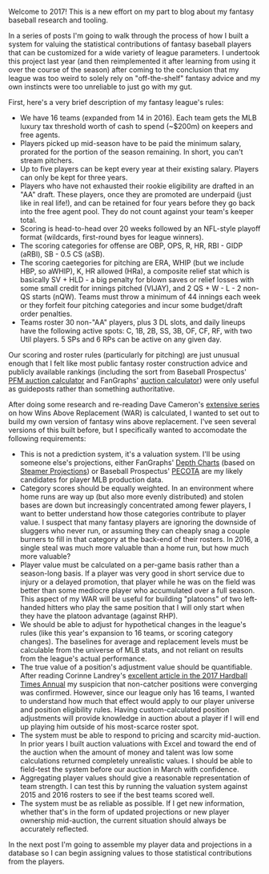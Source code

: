 Welcome to 2017! This is a new effort on my part to blog about my fantasy baseball research and tooling.

In a series of posts I'm going to walk through the process of how I built a
system for valuing the statistical contributions of fantasy baseball players
that can be customized for a wide variety of league parameters. I undertook this
project last year (and then reimplemented it after learning from using it over
the course of the season) after coming to the conclusion that my league was too
weird to solely rely on "off-the-shelf" fantasy advice and my own instincts were
too unreliable to just go with my gut.

First, here's a very brief description of my fantasy league's rules:

- We have 16 teams (expanded from 14 in 2016). Each team gets the MLB luxury tax
  threshold worth of cash to spend (~$200m) on keepers and free agents.
- Players picked up mid-season have to be paid the minimum salary, prorated for
  the portion of the season remaining. In short, you can't stream pitchers.
- Up to five players can be kept every year at their existing salary. Players
  can only be kept for three years.
- Players who have not exhausted their rookie eligibility are drafted in an "AA"
  draft. These players, once they are promoted are underpaid (just like in real
  life!), and can be retained for four years before they go back into the free
  agent pool. They do not count against your team's keeper total.
- Scoring is head-to-head over 20 weeks followed by an NFL-style playoff format
  (wildcards, first-round byes for league winners).
- The scoring categories for offense are OBP, OPS, R, HR, RBI - GIDP (aRBI),
  SB - 0.5 CS (aSB).
- The scoring caetegories for pitching are ERA, WHIP (but we include HBP, so
  aWHIP), K, HR allowed (HRa), a composite relief stat which is basically SV +
  HLD - a big penalty for blown saves or relief losses with some small credit
  for innings pitched (VIJAY), and 2 QS + W - L - 2 non-QS starts (nQW). Teams
  must throw a minimum of 44 innings each week or they forfeit four pitching
  categories and incur some budget/draft order penalties.
- Teams roster 30 non-"AA" players, plus 3 DL slots, and daily lineups have the
  following active spots: C, 1B, 2B, SS, 3B, OF, CF, RF, with two Util players.
  5 SPs and 6 RPs can be active on any given day.

Our scoring and roster rules (particularly for pitching) are just unusual enough
that I felt like most public fantasy roster construction advice and publicly
available rankings (including the sort from Baseball Prospectus' [PFM auction
calculator](http://baseballprospectus.com/pfm/) and FanGraphs' [auction
calculator](http://www.fangraphs.com/auctiontool.aspx)) were only useful as
guideposts rather than something authoritative.

After doing some research and re-reading Dave Cameron's [extensive
series](http://www.fangraphs.com/library/war/war-position-players/) on how Wins
Above Replacement (WAR) is calculated, I wanted to set out to build my own
version of fantasy wins above replacement. I've seen several versions of this
built before, but I specifically wanted to accomodate the following
requirements:

- This is not a prediction system, it's a valuation system. I'll be using
  someone else's projections, either FanGraphs' [Depth
  Charts](http://fangraphs.com) (based on [Steamer
  Projections](http://steamerprojections.com/blog/)) or Baseball Prospectus'
  [PECOTA](http://www.baseballprospectus.com/) are my likely candidates for
  player MLB production data.
- Category scores should be equally weighted. In an environment where home runs
  are way up (but also more evenly distributed) and stolen bases are down but
  increasingly concentrated among fewer players, I want to better understand how
  those categories contribute to player value. I suspect that many fantasy
  players are ignoring the downside of sluggers who never run, or assuming they
  can cheaply snag a couple burners to fill in that category at the back-end of
  their rosters. In 2016, a single steal was much more valuable than a home run,
  but how much more valuable?
- Player value must be calculated on a per-game basis rather than a season-long
  basis. If a player was very good in short service due to injury or a delayed
  promotion, that player while he was on the field was better than some mediocre
  player who accumulated over a full season. This aspect of my WAR will be
  useful for building "platoons" of two left-handed hitters who play the same
  position that I will only start when they have the platoon advantage (against
  RHP).
- We should be able to adjust for hypothetical changes in the league's rules
  (like this year's expansion to 16 teams, or scoring category changes). The
  baselines for average and replacement levels must be calculable from the
  universe of MLB stats, and not reliant on results from the league's actual
  performance.
- The true value of a position's adjustment value should be quantifiable. After
  reading Corinne Landrey's [excellent article in the 2017 Hardball Times
  Annual](http://www.hardballtimes.com/bookstore/) my suspicion that non-catcher
  positions were converging was confirmed. However, since our league only has 16
  teams, I wanted to understand how much that effect would apply to our player
  universe and position eligibility rules. Having custom-calculated position
  adjustments will provide knowledge in auction about a player if I will end up
  playing him outside of his most-scarce roster spot.
- The system must be able to respond to pricing and scarcity mid-auction. In
  prior years I built auction valuations with Excel and toward the end of the
  auction when the amount of money and talent was low some calculations returned
  completely unrealistic values. I should be able to field-test the system
  before our auction in March with confidence.
- Aggregating player values should give a reasonable representation of team
  strength. I can test this by running the valuation system against 2015 and
  2016 rosters to see if the best teams scored well.
- The system must be as reliable as possible. If I get new information, whether
  that's in the form of updated projections or new player ownership mid-auction,
  the current situation should always be accurately reflected.

In the next post I'm going to assemble my player data and projections in a
database so I can begin assigning values to those statistical contributions from
the players.
